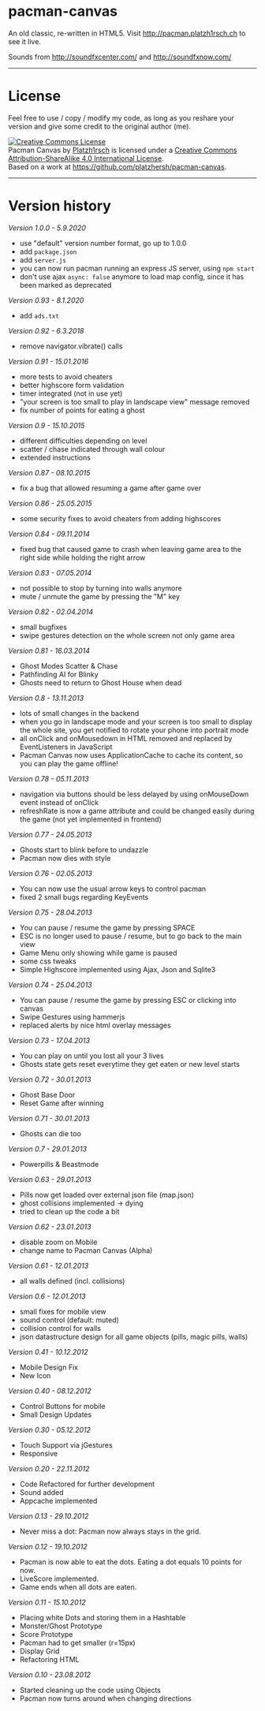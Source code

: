 pacman-canvas
=============

An old classic, re-written in HTML5.
Visit http://pacman.platzh1rsch.ch to see it live.

Sounds from 
http://soundfxcenter.com/ and http://soundfxnow.com/

------

License
=======

Feel free to use / copy / modify my code, as long as you reshare your version and give some credit to the original author (me).

<a rel="license" href="http://creativecommons.org/licenses/by-sa/4.0/"><img alt="Creative Commons License" style="border-width:0" src="https://i.creativecommons.org/l/by-sa/4.0/88x31.png" /></a><br /><span xmlns:dct="http://purl.org/dc/terms/" property="dct:title">Pacman Canvas</span> by <a xmlns:cc="http://creativecommons.org/ns#" href="http://platzh1rsch.ch" property="cc:attributionName" rel="cc:attributionURL">Platzh1rsch</a> is licensed under a <a rel="license" href="http://creativecommons.org/licenses/by-sa/4.0/">Creative Commons Attribution-ShareAlike 4.0 International License</a>.<br />Based on a work at <a xmlns:dct="http://purl.org/dc/terms/" href="https://github.com/platzhersh/pacman-canvas" rel="dct:source">https://github.com/platzhersh/pacman-canvas</a>.

------

Version history
===============

*Version 1.0.0 - 5.9.2020*
* use "default" version number format, go up to 1.0.0
* add `package.json`
* add `server.js`
* you can now run pacman running an express JS server, using `npm start`
* don't use ajax `async: false` anymore to load map config, since it has been marked as deprecated

*Version 0.93 - 8.1.2020*
* add `ads.txt`

*Version 0.92 - 6.3.2018*
* remove navigator.vibrate() calls

*Version 0.91 - 15.01.2016*
* more tests to avoid cheaters
* better highscore form validation
* timer integrated (not in use yet)
* "your screen is too small to play in landscape view" message removed
* fix number of points for eating a ghost

*Version 0.9 - 15.10.2015*
* different difficulties depending on level
* scatter / chase indicated through wall colour
* extended instructions

*Version 0.87 - 08.10.2015*
* fix a bug that allowed resuming a game after game over

*Version 0.86 - 25.05.2015*
* some security fixes to avoid cheaters from adding highscores

*Version 0.84 - 09.11.2014*
* fixed bug that caused game to crash when leaving game area to the right side while holding the right arrow

*Version 0.83 - 07.05.2014*
* not possible to stop by turning into walls anymore
* mute / unmute the game by pressing the "M" key

*Version 0.82 - 02.04.2014*
* small bugfixes
* swipe gestures detection on the whole screen not only game area

*Version 0.81 - 16.03.2014*
* Ghost Modes Scatter & Chase
* Pathfinding AI for Blinky
* Ghosts need to return to Ghost House when dead

*Version 0.8 - 13.11.2013*
* lots of small changes in the backend
* when you go in landscape mode and your screen is too small to display the whole site, you get notified to rotate your phone into portrait mode
* all onClick and onMousedown in HTML removed and replaced by EventListeners in JavaScript
* Pacman Canvas now uses ApplicationCache to cache its content, so you can play the game offline!

*Version 0.78 - 05.11.2013*
* navigation via buttons should be less delayed by using onMouseDown event instead of onClick
* refreshRate is now a game attribute and could be changed easily during the game (not yet implemented in frontend)

*Version 0.77 - 24.05.2013*
* Ghosts start to blink before to undazzle
* Pacman now dies with style

*Version 0.76 - 02.05.2013*
* You can now use the usual arrow keys to control pacman
* fixed 2 small bugs regarding KeyEvents

*Version 0.75 - 28.04.2013*
* You can pause / resume the game by pressing SPACE
* ESC is no longer used to pause / resume, but to go back to the main view
* Game Menu only showing while game is paused
* some css tweaks
* Simple Highscore implemented using Ajax, Json and Sqlite3

*Version 0.74 - 25.04.2013*
* You can pause / resume the game by pressing ESC or clicking into canvas
* Swipe Gestures using hammerjs
* replaced alerts by nice html overlay messages

*Version 0.73 - 17.04.2013*
* You can play on until you lost all your 3 lives
* Ghosts state gets reset everytime they get eaten or new level starts

*Version 0.72 - 30.01.2013*
* Ghost Base Door
* Reset Game after winning

*Version 0.71 - 30.01.2013*
* Ghosts can die too

*Version 0.7 - 29.01.2013*
* Powerpills & Beastmode

*Version 0.63 - 29.01.2013*
* Pills now get loaded over external json file (map.json)
* ghost collisions implemented -> dying
* tried to clean up the code a bit

*Version 0.62 - 23.01.2013*
* disable zoom on Mobile
* change name to Pacman Canvas (Alpha)

*Version 0.61 - 12.01.2013*
* all walls defined (incl. collisions)

*Version 0.6 - 12.01.2013*
* small fixes for mobile view
* sound control (default: muted)
* collision control for walls
* json datastructure design for all game objects (pills, magic pills, walls)

*Version 0.41 - 10.12.2012*
* Mobile Design Fix
* New Icon

*Version 0.40 - 08.12.2012*
* Control Buttons for mobile
* Small Design Updates

*Version 0.30 - 05.12.2012*
* Touch Support via jGestures
* Responsive
		
*Version 0.20 - 22.11.2012*
* Code Refactored for further development
* Sound added
* Appcache implemented
	
*Version 0.13 - 29.10.2012*
* Never miss a dot: Pacman now always stays in the grid.
			
*Version 0.12 - 19.10.2012*
* Pacman is now able to eat the dots. Eating a dot equals 10 points for now.
* LiveScore implemented.
* Game ends when all dots are eaten.

*Version 0.11 - 15.10.2012*
* Placing white Dots and storing them in a Hashtable
* Monster/Ghost Prototype
* Score Prototype
* Pacman had to get smaller (r=15px)
* Display Grid
* Refactoring HTML
		
*Version 0.10 - 23.08.2012*
* Started cleaning up the code using Objects
* Pacman now turns around when changing directions
